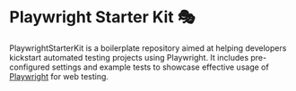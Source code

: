 # Playwright Starter Kit 🎭

PlaywrightStarterKit is a boilerplate repository aimed at helping developers kickstart automated testing projects using Playwright. It includes pre-configured settings and example tests to showcase effective usage of [Playwright](https://playwright.dev/) for web testing.
